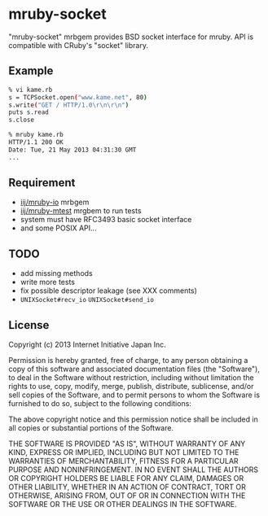 mruby-socket
============

"mruby-socket" mrbgem provides BSD socket interface for mruby.
API is compatible with CRuby's "socket" library.


## Example
```sh
% vi kame.rb
s = TCPSocket.open("www.kame.net", 80)
s.write("GET / HTTP/1.0\r\n\r\n")
puts s.read
s.close

% mruby kame.rb
HTTP/1.1 200 OK
Date: Tue, 21 May 2013 04:31:30 GMT
...
```

## Requirement
- [iij/mruby-io](https://github.com/iij/mruby-io) mrbgem
- [iij/mruby-mtest](https://github.com/iij/mruby-mtest) mrgbem to run tests
- system must have RFC3493 basic socket interface
- and some POSIX API...

## TODO
- add missing methods
- write more tests
- fix possible descriptor leakage (see XXX comments)
- `UNIXSocket#recv_io` `UNIXSocket#send_io`


## License

Copyright (c) 2013 Internet Initiative Japan Inc.

Permission is hereby granted, free of charge, to any person obtaining a
copy of this software and associated documentation files (the "Software"),
to deal in the Software without restriction, including without limitation
the rights to use, copy, modify, merge, publish, distribute, sublicense,
and/or sell copies of the Software, and to permit persons to whom the
Software is furnished to do so, subject to the following conditions:

The above copyright notice and this permission notice shall be included in
all copies or substantial portions of the Software.

THE SOFTWARE IS PROVIDED "AS IS", WITHOUT WARRANTY OF ANY KIND, EXPRESS OR
IMPLIED, INCLUDING BUT NOT LIMITED TO THE WARRANTIES OF MERCHANTABILITY,
FITNESS FOR A PARTICULAR PURPOSE AND NONINFRINGEMENT. IN NO EVENT SHALL THE
AUTHORS OR COPYRIGHT HOLDERS BE LIABLE FOR ANY CLAIM, DAMAGES OR OTHER
LIABILITY, WHETHER IN AN ACTION OF CONTRACT, TORT OR OTHERWISE, ARISING
FROM, OUT OF OR IN CONNECTION WITH THE SOFTWARE OR THE USE OR OTHER
DEALINGS IN THE SOFTWARE.
